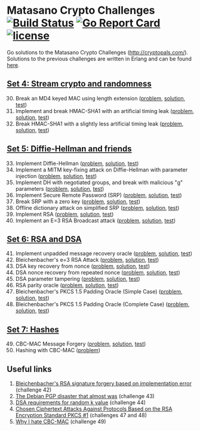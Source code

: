 # Matasano Crypto Challenges [![Build Status](https://travis-ci.org/Metalnem/cryptopals-go.svg?branch=master)](https://travis-ci.org/Metalnem/cryptopals-go) [![Go Report Card](https://goreportcard.com/badge/github.com/metalnem/cryptopals-go)](https://goreportcard.com/report/github.com/metalnem/cryptopals-go) [![license](https://img.shields.io/badge/license-MIT-blue.svg?style=flat)](https://raw.githubusercontent.com/metalnem/cryptopals-go/master/LICENSE)

Go solutions to the Matasano Crypto Challenges (<http://cryptopals.com/>). Solutions to the previous challenges are written in Erlang and can be found [here](https://github.com/Metalnem/cryptopals).

## [Set 4: Stream crypto and randomness](http://cryptopals.com/sets/4)

30. Break an MD4 keyed MAC using length extension ([problem](http://cryptopals.com/sets/4/challenges/30), [solution](https://github.com/Metalnem/cryptopals-go/blob/master/challenge30.go), [test](https://github.com/Metalnem/cryptopals-go/blob/master/challenge30_test.go))
31. Implement and break HMAC-SHA1 with an artificial timing leak ([problem](http://cryptopals.com/sets/4/challenges/31), [solution](https://github.com/Metalnem/cryptopals-go/blob/master/challenge31.go), [test](https://github.com/Metalnem/cryptopals-go/blob/master/challenge31_test.go))
32. Break HMAC-SHA1 with a slightly less artificial timing leak ([problem](http://cryptopals.com/sets/4/challenges/32), [solution](https://github.com/Metalnem/cryptopals-go/blob/master/challenge32.go), [test](https://github.com/Metalnem/cryptopals-go/blob/master/challenge32_test.go))

## [Set 5: Diffie-Hellman and friends](http://cryptopals.com/sets/5)

33. Implement Diffie-Hellman ([problem](http://cryptopals.com/sets/5/challenges/33), [solution](https://github.com/Metalnem/cryptopals-go/blob/master/challenge33.go), [test](https://github.com/Metalnem/cryptopals-go/blob/master/challenge33_test.go))
34. Implement a MITM key-fixing attack on Diffie-Hellman with parameter injection ([problem](http://cryptopals.com/sets/5/challenges/34), [solution](https://github.com/Metalnem/cryptopals-go/blob/master/challenge34.go), [test](https://github.com/Metalnem/cryptopals-go/blob/master/challenge34_test.go))
35. Implement DH with negotiated groups, and break with malicious "g" parameters ([problem](http://cryptopals.com/sets/5/challenges/35), [solution](https://github.com/Metalnem/cryptopals-go/blob/master/challenge35.go), [test](https://github.com/Metalnem/cryptopals-go/blob/master/challenge35_test.go))
36. Implement Secure Remote Password (SRP) ([problem](http://cryptopals.com/sets/5/challenges/36), [solution](https://github.com/Metalnem/cryptopals-go/blob/master/challenge36.go), [test](https://github.com/Metalnem/cryptopals-go/blob/master/challenge36_test.go))
37. Break SRP with a zero key ([problem](http://cryptopals.com/sets/5/challenges/37), [solution](https://github.com/Metalnem/cryptopals-go/blob/master/challenge37.go), [test](https://github.com/Metalnem/cryptopals-go/blob/master/challenge37_test.go))
38. Offline dictionary attack on simplified SRP ([problem](http://cryptopals.com/sets/5/challenges/38), [solution](https://github.com/Metalnem/cryptopals-go/blob/master/challenge38.go), [test](https://github.com/Metalnem/cryptopals-go/blob/master/challenge38_test.go))
39. Implement RSA ([problem](http://cryptopals.com/sets/5/challenges/39), [solution](https://github.com/Metalnem/cryptopals-go/blob/master/challenge39.go), [test](https://github.com/Metalnem/cryptopals-go/blob/master/challenge39_test.go))
40. Implement an E=3 RSA Broadcast attack ([problem](http://cryptopals.com/sets/5/challenges/40), [solution](https://github.com/Metalnem/cryptopals-go/blob/master/challenge40.go), [test](https://github.com/Metalnem/cryptopals-go/blob/master/challenge40_test.go))

## [Set 6: RSA and DSA](http://cryptopals.com/sets/6)

41. Implement unpadded message recovery oracle ([problem](http://cryptopals.com/sets/6/challenges/41), [solution](https://github.com/Metalnem/cryptopals-go/blob/master/challenge41.go), [test](https://github.com/Metalnem/cryptopals-go/blob/master/challenge41_test.go))
42. Bleichenbacher's e=3 RSA Attack ([problem](http://cryptopals.com/sets/6/challenges/42), [solution](https://github.com/Metalnem/cryptopals-go/blob/master/challenge42.go), [test](https://github.com/Metalnem/cryptopals-go/blob/master/challenge42_test.go))
43. DSA key recovery from nonce ([problem](http://cryptopals.com/sets/6/challenges/43), [solution](https://github.com/Metalnem/cryptopals-go/blob/master/challenge43.go), [test](https://github.com/Metalnem/cryptopals-go/blob/master/challenge43_test.go))
44. DSA nonce recovery from repeated nonce ([problem](http://cryptopals.com/sets/6/challenges/44), [solution](https://github.com/Metalnem/cryptopals-go/blob/master/challenge44.go), [test](https://github.com/Metalnem/cryptopals-go/blob/master/challenge44_test.go))
45. DSA parameter tampering ([problem](http://cryptopals.com/sets/6/challenges/45), [solution](https://github.com/Metalnem/cryptopals-go/blob/master/challenge45.go), [test](https://github.com/Metalnem/cryptopals-go/blob/master/challenge45_test.go))
46. RSA parity oracle ([problem](http://cryptopals.com/sets/6/challenges/46), [solution](https://github.com/Metalnem/cryptopals-go/blob/master/challenge46.go), [test](https://github.com/Metalnem/cryptopals-go/blob/master/challenge46_test.go))
47. Bleichenbacher's PKCS 1.5 Padding Oracle (Simple Case) ([problem](http://cryptopals.com/sets/6/challenges/47), [solution](https://github.com/Metalnem/cryptopals-go/blob/master/challenge47.go), [test](https://github.com/Metalnem/cryptopals-go/blob/master/challenge47_test.go))
48. Bleichenbacher's PKCS 1.5 Padding Oracle (Complete Case) ([problem](http://cryptopals.com/sets/6/challenges/48), [solution](https://github.com/Metalnem/cryptopals-go/blob/master/challenge48.go), [test](https://github.com/Metalnem/cryptopals-go/blob/master/challenge48_test.go))

## [Set 7: Hashes](http://cryptopals.com/sets/7)

49. CBC-MAC Message Forgery ([problem](http://cryptopals.com/sets/7/challenges/49), [solution](https://github.com/Metalnem/cryptopals-go/blob/master/challenge49.go), [test](https://github.com/Metalnem/cryptopals-go/blob/master/challenge49_test.go))
50. Hashing with CBC-MAC ([problem](http://cryptopals.com/sets/7/challenges/50))

## Useful links

1. [Bleichenbacher's RSA signature forgery based on implementation error](https://www.ietf.org/mail-archive/web/openpgp/current/msg00999.html) (challenge 42)
2. [The Debian PGP disaster that almost was](https://rdist.root.org/2009/05/17/the-debian-pgp-disaster-that-almost-was/) (challenge 43)
3. [DSA requirements for random k value](https://rdist.root.org/2010/11/19/dsa-requirements-for-random-k-value/) (challenge 44)
4. [Chosen Ciphertext Attacks Against Protocols Based on the RSA Encryption Standard PKCS #1](http://archiv.infsec.ethz.ch/education/fs08/secsem/Bleichenbacher98.pdf) (challenges 47 and 48)
5. [Why I hate CBC-MAC](http://blog.cryptographyengineering.com/2013/02/why-i-hate-cbc-mac.html) (challenge 49)
